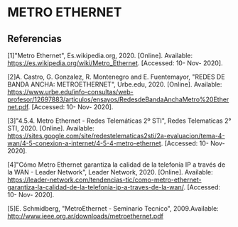 # METRO ETHERNET



## Referencias
[1]"Metro Ethernet", Es.wikipedia.org, 2020. [Online]. Available: https://es.wikipedia.org/wiki/Metro_Ethernet. [Accessed: 10- Nov- 2020].

[2]A. Castro, G. Gonzalez, R. Montenegro and E. Fuentemayor, "REDES DE BANDA ANCHA: METROETHERNET", Urbe.edu, 2020. [Online]. Available: https://www.urbe.edu/info-consultas/web-profesor/12697883/articulos/ensayos/RedesdeBandaAnchaMetro%20Ethernet.pdf. [Accessed: 10- Nov- 2020].

[3]"4.5.4. Metro Ethernet - Redes Telemáticas 2º STI", Redes Telematicas 2° STI, 2020. [Online]. Available: https://sites.google.com/site/redestelematicas2sti/2a-evaluacion/tema-4-wan/4-5-conexion-a-internet/4-5-4-metro-ethernet. [Accessed: 10- Nov- 2020].

[4]"Cómo Metro Ethernet garantiza la calidad de la telefonía IP a través de la WAN - Leader Network", Leader Network, 2020. [Online]. Available: https://leader-network.com/tendencias-tic/como-metro-ethernet-garantiza-la-calidad-de-la-telefonia-ip-a-traves-de-la-wan/. [Accessed: 10- Nov- 2020].

[5]E. Schmidberg, "MetroEthernet - Seminario Tecnico", 2009.Available: http://www.ieee.org.ar/downloads/metroethernet.pdf

